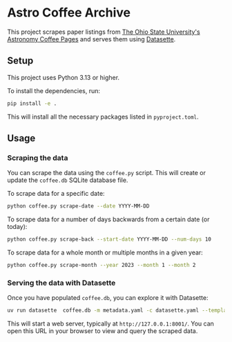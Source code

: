 # Astro Coffee Archive

This project scrapes paper listings from [The Ohio State University's Astronomy Coffee Pages](https://cgi.astronomy.osu.edu/Coffee/Archive/) and serves them using [Datasette](https://datasette.io/).

## Setup

This project uses Python 3.13 or higher.

To install the dependencies, run:

```bash
pip install -e .
```

This will install all the necessary packages listed in `pyproject.toml`.

## Usage

### Scraping the data

You can scrape the data using the `coffee.py` script. This will create or update the `coffee.db` SQLite database file.

To scrape data for a specific date:

```bash
python coffee.py scrape-date --date YYYY-MM-DD
```

To scrape data for a number of days backwards from a certain date (or today):

```bash
python coffee.py scrape-back --start-date YYYY-MM-DD --num-days 10
```

To scrape data for a whole month or multiple months in a given year:

```bash
python coffee.py scrape-month --year 2023 --month 1 --month 2
```

### Serving the data with Datasette

Once you have populated `coffee.db`, you can explore it with Datasette:

```bash
uv run datasette  coffee.db -m metadata.yaml -c datasette.yaml --template-dir templates
```

This will start a web server, typically at `http://127.0.0.1:8001/`. You can open this URL in your browser to view and query the scraped data.
